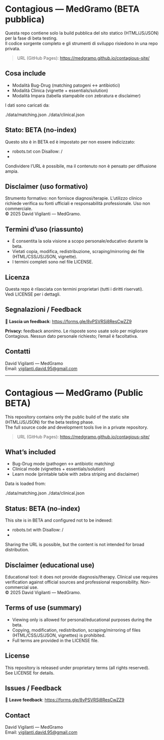 # Contagious — MedGramo (BETA pubblica)

Questa repo contiene solo la build pubblica del sito statico (HTML/JS/JSON) per la fase di beta testing.  
Il codice sorgente completo e gli strumenti di sviluppo risiedono in una repo privata.

> URL (GitHub Pages): https://medgramo.github.io/contagious-site/

## Cosa include
- Modalità Bug-Drug (matching patogeni ↔️ antibiotici)
- Modalità Clinica (vignette + essentials/solution)
- Modalità Impara (tabella stampabile con zebratura e disclaimer)

I dati sono caricati da:

./data/matching.json
./data/clinical.json

## Stato: BETA (no-index)
Questo sito è in BETA ed è impostato per non essere indicizzato:
- robots.txt con Disallow: /
- <meta name="robots" content="noindex,nofollow">

Condividere l’URL è possibile, ma il contenuto non è pensato per diffusione ampia.

## Disclaimer (uso formativo)
Strumento formativo: non fornisce diagnosi/terapie. L’utilizzo clinico richiede
verifica su fonti ufficiali e responsabilità professionale. Uso non commerciale.  
© 2025 David Vigilanti — MedGramo.

## Termini d’uso (riassunto)
- È consentita la sola visione a scopo personale/educativo durante la beta.
- Vietati copia, modifica, redistribuzione, scraping/mirroring dei file (HTML/CSS/JS/JSON, vignette).
- I termini completi sono nel file LICENSE.

## Licenza
Questa repo è rilasciata con termini proprietari (tutti i diritti riservati).  
Vedi LICENSE per i dettagli.

## Segnalazioni / Feedback
📝 **Lascia un feedback**: https://forms.gle/8vPSVRSj8ResCwZZ9

**Privacy:** feedback anonimo. Le risposte sono usate solo per migliorare Contagious.
Nessun dato personale richiesto; l’email è facoltativa.


## Contatti
David Vigilanti — MedGramo  
Email: vigilanti.david.95@gmail.com

------------------------------------------------------------------------------------------------------------------------------------------

# Contagious — MedGramo (Public BETA)

This repository contains only the public build of the static site (HTML/JS/JSON) for the beta testing phase.  
The full source code and development tools live in a private repository.

> URL (GitHub Pages): https://medgramo.github.io/contagious-site/

## What’s included
- Bug-Drug mode (pathogen ↔️ antibiotic matching)
- Clinical mode (vignettes + essentials/solution)
- Learn mode (printable table with zebra striping and disclaimer)

Data is loaded from:

./data/matching.json
./data/clinical.json

## Status: BETA (no-index)
This site is in BETA and configured not to be indexed:
- robots.txt with Disallow: /
- <meta name="robots" content="noindex,nofollow">

Sharing the URL is possible, but the content is not intended for broad distribution.

## Disclaimer (educational use)
Educational tool: it does not provide diagnosis/therapy. Clinical use requires
verification against official sources and professional responsibility. Non-commercial use.  
© 2025 David Vigilanti — MedGramo.

## Terms of use (summary)
- Viewing only is allowed for personal/educational purposes during the beta.
- Copying, modification, redistribution, scraping/mirroring of files (HTML/CSS/JS/JSON, vignettes) is prohibited.
- Full terms are provided in the LICENSE file.

## License
This repository is released under proprietary terms (all rights reserved).  
See LICENSE for details.

## Issues / Feedback
📝 **Leave feedback**: https://forms.gle/8vPSVRSj8ResCwZZ9

## Contact
David Vigilanti — MedGramo  
Email: vigilanti.david.95@gmail.com
